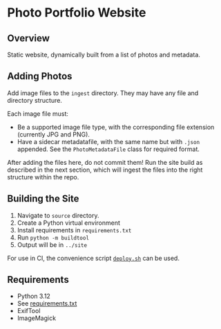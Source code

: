 # Photo Portfolio Website

## Overview

Static website, dynamically built from a list of photos and metadata.

## Adding Photos

Add image files to the `ingest` directory. They may have any file and directory structure.

Each image file must:

- Be a supported image file type, with the corresponding file extension (currently JPG and PNG).
- Have a sidecar metadatafile, with the same name but with `.json` appended. See the `PhotoMetadataFile` class for required format.

After adding the files here, do not commit them! Run the site build as described in the next section, which will ingest the files into the right structure within the repo.

## Building the Site

1. Navigate to `source` directory.
2. Create a Python virtual environment
3. Install requirements in `requirements.txt`
4. Run `python -m buildtool`
5. Output will be in `../site`

For use in CI, the convenience script [`deploy.sh`](./deploy.sh) can be used.

## Requirements

- Python 3.12
- See [requirements.txt](source/requirements.txt)
- ExifTool
- ImageMagick
